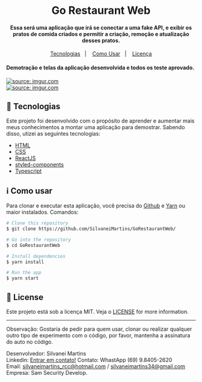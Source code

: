 <h1 align="center">
    Go Restaurant Web
</h1>

<h4 align="center">
  Essa será uma aplicação que irá se conectar a uma fake API, e exibir os pratos de comida criados e permitir a criação, remoção e atualização desses pratos.
</h4>

<p align="center">
  <a href="#rocket-tecnologias">Tecnologias</a>&nbsp;&nbsp;&nbsp;|&nbsp;&nbsp;&nbsp;
  <a href="#information_source-como-usar">Como Usar</a>&nbsp;&nbsp;&nbsp;|&nbsp;&nbsp;&nbsp;
  <a href="#memo-license">Licença</a>
</p>

<h4 align="left">
  Demotração e telas da aplicação desenvolvida e todos os teste aprovado.
</h4>

<a href="https://imgur.com/ierIEhK"><img src="https://i.imgur.com/ierIEhK.png" title="source: imgur.com" /></a><br>
<a href="https://imgur.com/KaZ7B4i"><img src="https://i.imgur.com/KaZ7B4i.png" title="source: imgur.com" /></a>

## :rocket: Tecnologias

Este projeto foi desenvolvido com o propósito de aprender e aumentar mais meus conhecimentos a montar uma aplicação para demostrar. Sabendo disso, utizei as seguintes tecnologias:

-  [HTML](https://developer.mozilla.org/pt-BR/docs/Web/HTML)
-  [CSS](https://developer.mozilla.org/pt-BR/docs/Web/CSS/)
-  [ReactJS](https://reactjs.org/)
-  [styled-components](https://www.styled-components.com/)
-  [Typescript](https://www.typescriptlang.org/)

## :information_source: Como usar

Para clonar e executar esta aplicação, você precisa do [Github](https://git-scm.com) e [Yarn](https://yarnpkg.com/) ou maior instalados. Comandos:

```bash
# Clone this repository
$ git clone https://github.com/SilvaneiMartins/GoRestaurantWeb/

# Go into the repository
$ cd GoRestaurantWeb

# Install dependencies
$ yarn install

# Run the app
$ yarn start
```

## :memo: License
Este projeto está sob a licença MIT. Veja o [LICENSE](https://github.com/SilvaneiMartins/GoRestaurantWeb/blob/master/LICENSE) for more information.

---

Observação: Gostaria de pedir para quem usar, clonar ou realizar qualquer outro tipo de experimento com o código,
por favor, mantenha a assinatura do auto no código.<br>

Desenvolvedor: Silvanei Martins<br>
Linkedin: [Entrar em contato!](https://www.linkedin.com/in/silvanei-martins-a5412436/)
Contato: WhastApp (69) 9.8405-2620<br>
Email: silvaneimartins_rcc@hotmail.com / silvaneimartins34@gmail.com<br>
Empresa: Sam Security Develop.


